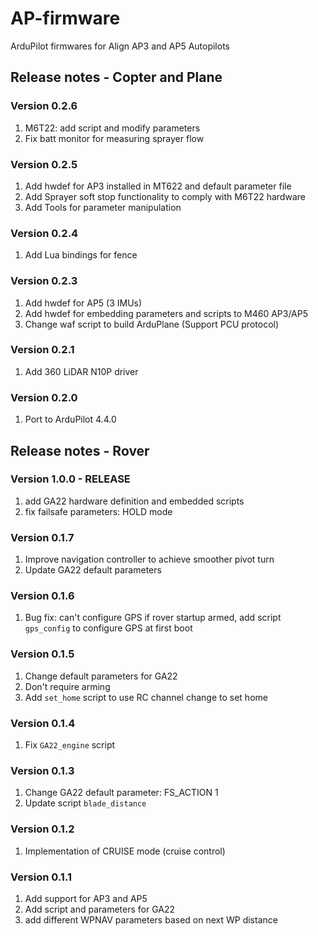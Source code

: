 # AP-firmware
ArduPilot firmwares for Align AP3 and AP5 Autopilots

## Release notes - Copter and Plane
### Version 0.2.6
1. M6T22: add script and modify parameters
1. Fix batt monitor for measuring sprayer flow

### Version 0.2.5
1. Add hwdef for AP3 installed in MT622 and default parameter file
1. Add Sprayer soft stop functionality to comply with M6T22 hardware
1. Add Tools for parameter manipulation

### Version 0.2.4
1. Add Lua bindings for fence

### Version 0.2.3
1. Add hwdef for AP5 (3 IMUs)
1. Add hwdef for embedding parameters and scripts to M460 AP3/AP5
1. Change waf script to build ArduPlane (Support PCU protocol)

### Version 0.2.1
1. Add 360 LiDAR N10P driver

### Version 0.2.0
1. Port to ArduPilot 4.4.0

## Release notes - Rover
### Version 1.0.0 - RELEASE
1. add GA22 hardware definition and embedded scripts
1. fix failsafe parameters: HOLD mode

### Version 0.1.7
1. Improve navigation controller to achieve smoother pivot turn
1. Update GA22 default parameters

### Version 0.1.6
1. Bug fix: can't configure GPS if rover startup armed, add script `gps_config` to configure GPS at first boot

### Version 0.1.5
1. Change default parameters for GA22
1. Don't require arming
1. Add `set_home` script to use RC channel change to set home

### Version 0.1.4
1. Fix `GA22_engine` script

### Version 0.1.3
1. Change GA22 default parameter: FS_ACTION 1
1. Update script `blade_distance`

### Version 0.1.2
1. Implementation of CRUISE mode (cruise control)

### Version 0.1.1
1. Add support for AP3 and AP5
1. Add script and parameters for GA22
1. add different WPNAV parameters based on next WP distance 
